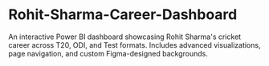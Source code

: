 # Rohit-Sharma-Career-Dashboard
 An interactive Power BI dashboard showcasing Rohit Sharma's cricket career across T20, ODI, and Test formats. Includes advanced visualizations, page navigation, and custom Figma-designed backgrounds.
